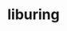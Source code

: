 ---
title: "liburing"
layout: cache
categories: [package, develop]
meta: {"compilers": ["gcc@10.5.0", "gcc@11.4.0", "gcc@13.3.0"], "num_specs": 18, "num_specs_by_stack": {"developer-tools-aarch64-linux-gnu": 6, "developer-tools-x86_64_v3-linux-gnu": 6, "e4s": 6, "root": 18}, "oss": ["centos7", "rhel8", "ubuntu22.04"], "platforms": ["linux"], "stacks": ["developer-tools-aarch64-linux-gnu", "developer-tools-x86_64_v3-linux-gnu", "e4s", "root"], "targets": ["aarch64", "x86_64_v3"], "versions": ["2.9"]}
spec_details: [{"compiler": "gcc@10.5.0", "hash": "3yybxluioa5fhhyl7ltqxfan3ffvdbkw", "os": "centos7", "platform": "linux", "size": "-", "stacks": ["developer-tools-x86_64_v3-linux-gnu", "root"], "target": "x86_64_v3", "variants": ["build_system=autotools"], "versions": ["2.9"]}, {"compiler": "gcc@10.5.0", "hash": "6oywqf532sgkyesjayb4y4xbcbmsffhk", "os": "centos7", "platform": "linux", "size": "-", "stacks": ["developer-tools-x86_64_v3-linux-gnu", "root"], "target": "x86_64_v3", "variants": ["build_system=autotools"], "versions": ["2.9"]}, {"compiler": "gcc@13.3.0", "hash": "7lnnlqjrsjq564ltnbjmma5t233vxtnr", "os": "rhel8", "platform": "linux", "size": "-", "stacks": ["developer-tools-aarch64-linux-gnu", "root"], "target": "aarch64", "variants": ["build_system=autotools"], "versions": ["2.9"]}, {"compiler": "gcc@10.5.0", "hash": "cih6sfbzmhbexxcl4sx4nwkqdh3h3owk", "os": "centos7", "platform": "linux", "size": "-", "stacks": ["developer-tools-x86_64_v3-linux-gnu", "root"], "target": "x86_64_v3", "variants": ["build_system=autotools"], "versions": ["2.9"]}, {"compiler": "gcc@11.4.0", "hash": "fcstmsjnz6ydrvrpposznfz6lxrlcdpx", "os": "ubuntu22.04", "platform": "linux", "size": "-", "stacks": ["e4s", "root"], "target": "x86_64_v3", "variants": ["build_system=autotools"], "versions": ["2.9"]}, {"compiler": "gcc@11.4.0", "hash": "idnrhkdlw3eravc3hktbibwobcem57aq", "os": "ubuntu22.04", "platform": "linux", "size": "-", "stacks": ["e4s", "root"], "target": "x86_64_v3", "variants": ["build_system=autotools"], "versions": ["2.9"]}, {"compiler": "gcc@11.4.0", "hash": "jlajmnoambdwxgk2q4sjn6cvyhxm2bnh", "os": "ubuntu22.04", "platform": "linux", "size": "-", "stacks": ["e4s", "root"], "target": "x86_64_v3", "variants": ["build_system=autotools"], "versions": ["2.9"]}, {"compiler": "gcc@11.4.0", "hash": "lqtclchpyktdp2cfw5dmwe5htmhw3xuz", "os": "ubuntu22.04", "platform": "linux", "size": "-", "stacks": ["e4s", "root"], "target": "x86_64_v3", "variants": ["build_system=autotools"], "versions": ["2.9"]}, {"compiler": "gcc@10.5.0", "hash": "lwuslrxr7vyezihgj6ovczgfgw2kqid2", "os": "centos7", "platform": "linux", "size": "-", "stacks": ["developer-tools-x86_64_v3-linux-gnu", "root"], "target": "x86_64_v3", "variants": ["build_system=autotools"], "versions": ["2.9"]}, {"compiler": "gcc@13.3.0", "hash": "owvjzzkcj6p5qer2oirpbzu53mbzvcde", "os": "rhel8", "platform": "linux", "size": "-", "stacks": ["developer-tools-aarch64-linux-gnu", "root"], "target": "aarch64", "variants": ["build_system=autotools"], "versions": ["2.9"]}, {"compiler": "gcc@13.3.0", "hash": "p4qdbogfmz7ykpshwdgqiavshhrq7zgt", "os": "rhel8", "platform": "linux", "size": "-", "stacks": ["developer-tools-aarch64-linux-gnu", "root"], "target": "aarch64", "variants": ["build_system=autotools"], "versions": ["2.9"]}, {"compiler": "gcc@10.5.0", "hash": "qrggn4wuc3rbtnx7dpo4pe44h2o6vzpc", "os": "centos7", "platform": "linux", "size": "-", "stacks": ["developer-tools-x86_64_v3-linux-gnu", "root"], "target": "x86_64_v3", "variants": ["build_system=autotools"], "versions": ["2.9"]}, {"compiler": "gcc@10.5.0", "hash": "tfmyk3fhd723l7bdnrbprudr3n75au5p", "os": "centos7", "platform": "linux", "size": "-", "stacks": ["developer-tools-x86_64_v3-linux-gnu", "root"], "target": "x86_64_v3", "variants": ["build_system=autotools"], "versions": ["2.9"]}, {"compiler": "gcc@13.3.0", "hash": "tpggmjm5vjynzk7l5enoi7aoee7zihea", "os": "rhel8", "platform": "linux", "size": "-", "stacks": ["developer-tools-aarch64-linux-gnu", "root"], "target": "aarch64", "variants": ["build_system=autotools"], "versions": ["2.9"]}, {"compiler": "gcc@13.3.0", "hash": "u7iittaunc4im2ehobebxikbe3ccdpr6", "os": "rhel8", "platform": "linux", "size": "-", "stacks": ["developer-tools-aarch64-linux-gnu", "root"], "target": "aarch64", "variants": ["build_system=autotools"], "versions": ["2.9"]}, {"compiler": "gcc@11.4.0", "hash": "vbdywyjg6xxw44i43xdaqbc7fabndpcf", "os": "ubuntu22.04", "platform": "linux", "size": "-", "stacks": ["e4s", "root"], "target": "x86_64_v3", "variants": ["build_system=autotools"], "versions": ["2.9"]}, {"compiler": "gcc@11.4.0", "hash": "vgvgml3uh6swhkdjbkgbfopyecw2ody2", "os": "ubuntu22.04", "platform": "linux", "size": "-", "stacks": ["e4s", "root"], "target": "x86_64_v3", "variants": ["build_system=autotools"], "versions": ["2.9"]}, {"compiler": "gcc@13.3.0", "hash": "vw2jxd7gf4y3vsyu4eab76iopfikwlkx", "os": "rhel8", "platform": "linux", "size": "-", "stacks": ["developer-tools-aarch64-linux-gnu", "root"], "target": "aarch64", "variants": ["build_system=autotools"], "versions": ["2.9"]}]
---